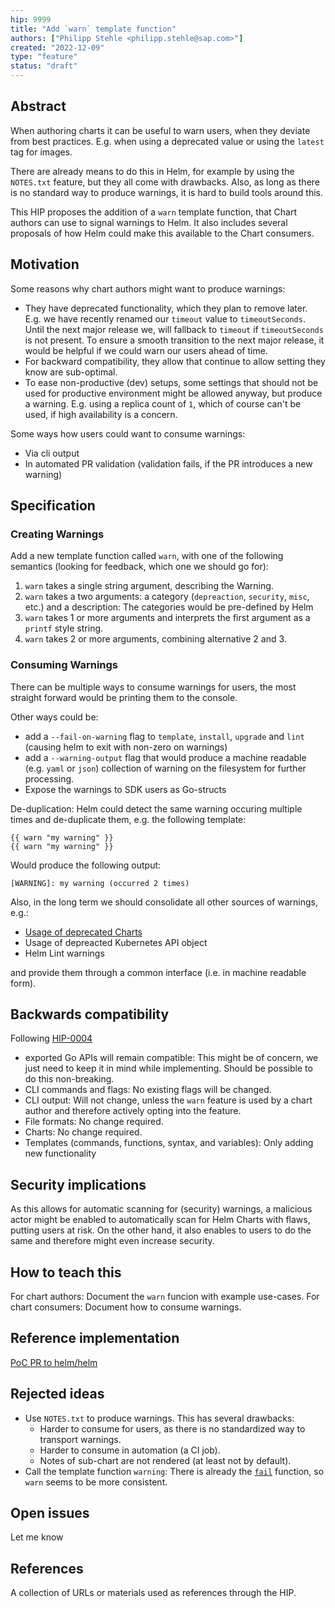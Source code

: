 ```yaml
---
hip: 9999
title: "Add `warn` template function"
authors: ["Philipp Stehle <philipp.stehle@sap.com>"]
created: "2022-12-09"
type: "feature"
status: "draft"
---
```


## Abstract

When authoring charts it can be useful to warn users, when they deviate from best practices.
E.g. when using a deprecated value or using the `latest` tag for images.

There are already means to do this in Helm, for example by using the `NOTES.txt` feature, but they all come with drawbacks.
Also, as long as there is no standard way to produce warnings, it is hard to build tools around this.

This HIP proposes the addition of a `warn` template function, that Chart authors can use to signal warnings to Helm.
It also includes several proposals of how Helm could make this available to the Chart consumers.

## Motivation

Some reasons why chart authors might want to produce warnings:

- They have deprecated functionality, which they plan to remove later. E.g. we have recently renamed our `timeout` value to `timeoutSeconds`. Until the next major release we, will fallback to `timeout` if `timeoutSeconds` is not present. To ensure a smooth transition to the next major release, it would be helpful if we could warn our users ahead of time.
- For backward compatibility, they allow that continue to allow setting they know are sub-optimal.
- To ease non-productive (dev) setups, some settings that should not be used for productive environment might be allowed anyway, but produce a warning. E.g. using a replica count of `1`, which of course can't be used, if high availability is a concern.

Some ways how users could want to consume warnings:

- Via cli output
- In automated PR validation (validation fails, if the PR introduces a new warning)

## Specification

### Creating Warnings

Add a new template function called `warn`, with one of the following semantics (looking for feedback, which one we should go for):

1. `warn` takes a single string argument, describing the Warning.
1. `warn` takes a two arguments: a category (`depreaction`, `security`, `misc`, etc.) and a description:
  The categories would be pre-defined by Helm
1. `warn` takes 1 or more arguments and interprets the first argument as a `printf` style string.
1. `warn` takes 2 or more arguments, combining alternative 2 and 3.

### Consuming Warnings

There can be multiple ways to consume warnings for users, the most straight forward would be printing them to the console.

Other ways could be:

- add a `--fail-on-warning` flag to `template`, `install`, `upgrade` and `lint` (causing helm to exit with non-zero on warnings)
- add a `--warning-output` flag that would produce a machine readable (e.g. `yaml` or `json`) collection of warning on the filesystem for further processing.
- Expose the warnings to SDK users as Go-structs

De-duplication: Helm could detect the same warning occuring multiple times and de-duplicate them, e.g. the following template:

```plain
{{ warn "my warning" }}
{{ warn "my warning" }}
```

Would produce the following output:

```plain
[WARNING]: my warning (occurred 2 times)
```

Also, in the long term we should consolidate all other sources of warnings, e.g.:

- [Usage of deprecated Charts](https://github.com/helm/helm/blob/v3.10.2/cmd/helm/install.go#L227-L229)
- Usage of depreacted Kubernetes API object
- Helm Lint warnings

and provide them through a common interface (i.e. in machine readable form).

## Backwards compatibility

Following [HIP-0004](https://github.com/helm/community/blob/main/hips/hip-0004.md#specification)

- exported Go APIs will remain compatible:
  This might be of concern, we just need to keep it in mind while implementing. Should be possible to do this non-breaking.
- CLI commands and flags:
  No existing flags will be changed.
- CLI output:
  Will not change, unless the `warn` feature is used by a chart author and therefore actively opting into the feature.
- File formats:
  No change required.
- Charts:
  No change required.
- Templates (commands, functions, syntax, and variables):
  Only adding new functionality

## Security implications

As this allows for automatic scanning for (security) warnings, a malicious actor might be enabled to automatically scan for Helm Charts with flaws, putting users at risk. On the other hand, it also enables to users to do the same and therefore might even increase security.

## How to teach this

For chart authors: Document the `warn` funcion with example use-cases.
For chart consumers: Document how to consume warnings.

## Reference implementation

[PoC PR to helm/helm](https://github.com/helm/helm/pull/11619)

## Rejected ideas

- Use `NOTES.txt` to produce warnings. This has several drawbacks:
  - Harder to consume for users, as there is no standardized way to transport warnings.
  - Harder to consume in automation (a CI job).
  - Notes of sub-chart are not rendered (at least not by default).
- Call the template function `warning`: There is already the [`fail`](https://helm.sh/docs/chart_template_guide/function_list/#fail) function, so `warn` seems to be more consistent.

## Open issues

Let me know

## References

A collection of URLs or materials used as references through the HIP.

